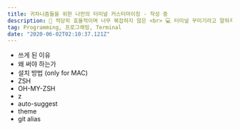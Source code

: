 ```yaml
---
title: 귀차니즘들을 위한 나만의 터미널 커스터마이징 - 작성 중
description: 🔋 적당히 효율적이며 너무 복잡하지 않은 <br> 💻 터미널 꾸미기라고 말하지만 사실 현재 셋팅된 환경 저장
tag: Programming, 프로그래밍, Terminal
date: "2020-06-02T02:10:37.121Z"
---
```


* 쓰게 된 이유
* 왜 써야 하는가
* 설치 방법 (only for MAC)
* ZSH
* OH-MY-ZSH
* z
* auto-suggest
* theme
* git alias